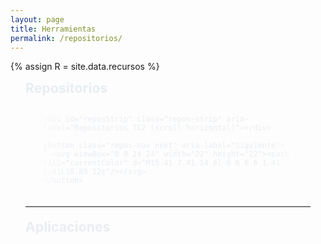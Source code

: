 ```yaml
---
layout: page
title: Herramientas
permalink: /repositorios/
---
```


{% assign R = site.data.recursos %}

<script>
  window.TC_RESOURCES = {
    featuredRepos: {{ R.featured_repos | jsonify }},
    apps: {{ R.apps | jsonify }}
  };
</script>

<style>
:root{
  --accent: #1690ff;
  --fg: #e9edf2;
  --muted: #9aa3ad;
  --stroke: rgba(255,255,255,.12);
  --stroke-2: rgba(255,255,255,.18);
  --card: rgba(255,255,255,.04);
  --radius-xl: 24px;
  --shadow-1: 0 8px 28px rgba(0,0,0,.30);
  --shadow-2: 0 16px 48px rgba(0,0,0,.35);
}

.rec-wrap{
  max-width: 100%;
  margin: 0 auto;
  color: var(--fg);
  font-family: ui-sans-serif,-apple-system,BlinkMacSystemFont,"SF Pro Text","Segoe UI",Roboto,Helvetica,Arial;
  padding-inline: clamp(8px, 3vw, 24px);
}

.section-title{ margin:.25rem 0 1rem; letter-spacing:.2px }
hr.soft{ border:0; border-top:1px solid var(--stroke); opacity:.6; margin:1.2rem 0 }

/* ===== Escenario ===== */
.repos-stage{
  --pad: 56px;
  --fade: 72px;
  position:relative;
  overflow-x:hidden;
  padding-inline: var(--pad);
  -webkit-mask-image: linear-gradient(to right, transparent 0, #000 var(--fade), #000 calc(100% - var(--fade)), transparent 100%);
          mask-image: linear-gradient(to right, transparent 0, #000 var(--fade), #000 calc(100% - var(--fade)), transparent 100%);
}

/* MOBILE: una tarjeta exacta por vista; sin máscara para no comer bordes */
@media (max-width:740px){
  .repos-stage{
    --pad: 12px;
    -webkit-mask-image: none;
            mask-image: none;
  }
}

/* TABLET: dos por vista */
@media (min-width:741px) and (max-width:1100px){
  .repos-stage{ --pad: 28px; }
}

/* ===== Pista ===== */
.repos-strip{
  --gap: 24px;
  --card-w: 360px;
  display:grid; grid-auto-flow:column;
  grid-auto-columns: var(--card-w);
  gap: var(--gap);
  padding-block: 26px;
  overflow-x:auto; overflow-y:visible;
  scroll-snap-type:x mandatory;
  -webkit-overflow-scrolling:touch;
  scrollbar-width:none;
  touch-action: pan-y;
  width:100%;
}
.repos-strip::-webkit-scrollbar{ height:0 }
.repos-strip.nosnap{ scroll-snap-type: none; }

/* MOBILE: snap nativo, una tarjeta exacta */
@media (max-width:740px){
  .repos-strip{
    --gap: 0;
    grid-auto-columns: calc(100% - 2*var(--pad));
    overflow-x:auto !important;
    scroll-snap-type:x mandatory;
  }
  .repo-card{ scroll-snap-align: start; }
}

/* ===== Flechas ===== */
.repos-nav{
  position:absolute; top:50%; transform:translateY(-50%);
  width:42px; height:42px; border-radius:999px;
  border:1px solid var(--stroke); background:rgba(255,255,255,.06);
  color:var(--fg); display:grid; place-items:center; cursor:pointer;
  z-index:5; transition:.15s ease background, .15s ease transform, .15s ease opacity;
}
.repos-nav:hover{ background:rgba(255,255,255,.1) }
.repos-nav:active{ transform:translateY(-50%) scale(.98) }
.repos-nav.prev{ left:10px } .repos-nav.next{ right:10px }
.repos-nav svg{ display:block }
.repos-nav.next svg{ transform: rotate(180deg); }
.repos-nav[disabled]{ opacity:.35; pointer-events:none; }

/* ===== Tarjetas ===== */
.repo-card{
  position: relative; height: 520px;
  border-radius: var(--radius-xl); overflow: hidden;
  scroll-snap-align: center; perspective: 1000px;
  box-shadow: var(--shadow-1); border: 1px solid var(--stroke);
  background: #0f1115; --accent-card: var(--accent);
  transform: scale(.96);
  transition: transform .25s ease, box-shadow .25s ease;
  will-change: transform;
}
.repo-card:hover{ transform: scale(1.06); z-index: 4; box-shadow: var(--shadow-2); }

/* MOBILE: ancho útil exacto y sin hover-scale */
@media (max-width:740px){
  .repo-card{
    transform:none;
    width:100%;
    box-sizing:border-box;
  }
  .repo-card:hover{ transform:none; box-shadow: var(--shadow-1); }
}

.repo-inner{
  position:absolute; inset:0; transform-style:preserve-3d;
  transition: transform .6s cubic-bezier(.2,.8,.2,1);
}
.repo-card.open .repo-inner{ transform: rotateY(180deg); }

/* Caras */
.repo-front, .repo-back{
  position:absolute; inset:0;
  border-radius: inherit; overflow: hidden;
  background:#0f1115;
  backface-visibility:hidden; -webkit-backface-visibility:hidden;
  transform: translateZ(0);
}
.repo-front{ display:flex; flex-direction:column; justify-content:flex-end; padding:18px; }
.repo-back{ transform: rotateY(180deg); }

.repo-front .cover{ position:absolute; inset:0; z-index:0; }
.repo-front .cover img{
  width:100%; height:100%; object-fit:cover; display:block; opacity:.9;
  filter:saturate(.95) contrast(1.02);
}
.repo-front .cover::after{
  content:""; position:absolute; inset:0;
  background: linear-gradient(180deg, rgba(0,0,0,.15), rgba(0,0,0,.45) 60%, rgba(0,0,0,.65));
}

/* info frente */
.repo-front .title{ z-index:1; margin:0 0 .2rem 0; font-size:1.35rem; font-weight:900; line-height:1.15; text-shadow:0 2px 10px rgba(0,0,0,.45) }
.repo-front .desc { z-index:1; margin:0 0 6px 0; font-size:1rem; opacity:.95; text-shadow:0 2px 8px rgba(0,0,0,.35) }
.repo-front .foot { display:flex; gap:8px; align-items:center; z-index:1; }
.repo-front .pill{
  display:inline-flex; align-items:center; gap:6px;
  padding:.36rem .58rem; font-size:.85rem; font-weight:700;
  background: rgba(255,255,255,.08); border:1px solid var(--stroke); border-radius:999px;
}

/* GitHub mini */
.repo-front .gh-btn{
  position:absolute; top:12px; right:12px; z-index:3;
  width:36px; height:36px; border-radius:999px;
  border:1px solid rgba(255,255,255,.25);
  background:rgba(0,0,0,.35); color:#fff; display:grid; place-items:center; text-decoration:none;
  transition: background .15s ease, box-shadow .15s ease, border-color .15s ease;
}
.repo-front .gh-btn:hover{
  background: color-mix(in srgb, var(--accent-card) 24%, black);
  border-color: color-mix(in srgb, var(--accent-card) 70%, transparent);
  box-shadow:
    0 0 0 2px color-mix(in srgb, var(--accent-card) 55%, transparent) inset,
    0 0 18px color-mix(in srgb, var(--accent-card) 28%, transparent);
}

/* Marco/acento */
.repo-card::after{
  content:""; position:absolute; inset:0; pointer-events:none;
  border-radius: inherit;
  box-shadow: inset 0 0 0 2px color-mix(in srgb, var(--accent-card) 70%, transparent);
}

/* Dorso */
.repo-back{
  background: linear-gradient(180deg, rgba(26,28,34,.98), rgba(18,20,26,.98));
  border: 1px solid var(--stroke); padding:14px; display:flex; flex-direction:column;
}
.repo-back .back-head{ display:flex; gap:10px; align-items:center; justify-content:space-between; margin-bottom:6px }
.repo-back .back-title{ font-weight:800; font-size:1rem; margin:0 }
.repo-back .btn-link{ text-decoration:none; color:var(--fg); border:1px solid var(--stroke); border-radius:999px; padding:.34rem .6rem; background: rgba(255,255,255,.04) }
.repo-back .readme{
  flex:1 1 auto; min-height:0; overflow:auto;
  border:1px dashed var(--stroke); border-radius:12px; padding:10px; background: rgba(255,255,255,.03);
  scrollbar-width:thin; scrollbar-color: rgba(255,255,255,.25) rgba(255,255,255,.06);
}
.repo-back .readme::-webkit-scrollbar{ width:10px }
.repo-back .readme::-webkit-scrollbar-thumb{ background:rgba(255,255,255,.25); border-radius:999px }
.repo-back .readme::-webkit-scrollbar-track{ background:rgba(255,255,255,.06); border-radius:999px }

/* ===== Markdown README ===== */
.markdown-body{ color: var(--fg); line-height:1.55; font-size:.95rem }
.markdown-body h1,.markdown-body h2{ padding-bottom:.3em; border-bottom:1px solid var(--stroke) }
.markdown-body h1{ font-size:1.35em } .markdown-body h2{ font-size:1.15em }
.markdown-body pre{ background:#0d1117; border:1px solid var(--stroke); border-radius:8px; padding:10px; overflow:auto }
.markdown-body code{ background:rgba(110,118,129,.12); border-radius:6px; padding:.15em .35em }
.markdown-body a{ color:#58a6ff; text-decoration:none } .markdown-body a:hover{ text-decoration:underline }

/* ===== Apps (formato viejo) ===== */
.app{ border:1px solid var(--stroke); border-radius: 14px; background: rgba(255,255,255,.03); box-shadow: var(--shadow-1); overflow:hidden }
.app-head{ display:flex; align-items:center; justify-content:space-between; gap:12px; padding:12px 16px }
.app-title{ margin:0; font-weight:800; font-size:1.12rem }
.app-actions{ display:flex; gap:8px; align-items:center }
.app-slot{ display:none } .app-slot.show{ display:block }
.app-embed{ padding: 0 16px 16px 16px; background: rgba(255,255,255,.02) }
.app-frame{ width:100%; height:680px; border:1px solid var(--stroke); border-radius: 10px }

/* Botones (formato viejo) */
.btn{ appearance:none; cursor:pointer; display:inline-flex; align-items:center; gap:8px;
  padding:.46rem .8rem; border-radius:999px; font-weight:700; color:var(--fg);
  background: rgba(255,255,255,.06); border:1px solid var(--stroke);
  transition: background .15s ease, border-color .15s ease, transform .08s ease; text-decoration:none; }
.btn:hover{ background: rgba(255,255,255,.1); border-color: var(--stroke-2) }
.btn:active{ transform: translateY(1px) }
.btn-ghost{ background: transparent; border:1px solid var(--stroke) }
.btn-ghost:hover{ background: rgba(255,255,255,.06); border-color: var(--stroke-2) }

.btn-round{ width:36px; height:36px; border-radius:999px; display:grid; place-items:center; color:var(--fg);
  background: rgba(255,255,255,.06); border:1px solid var(--stroke);
  transition: background .15s ease, border-color .15s ease, transform .08s ease; }
.btn-round:hover{ background: rgba(255,255,255,.1); border-color: var(--stroke-2) }
.btn-round:active{ transform: translateY(1px) }

/* Accesibilidad */
.repos-stage:focus{ outline: 2px solid var(--stroke-2); outline-offset: 4px; border-radius: 10px; }
</style>

<div class="rec-wrap">
  <h2 class="section-title">Repositorios</h2>

  <div class="repos-stage" id="reposStage" tabindex="0" aria-label="Carrusel de repositorios (flechas para navegar)">
    <button class="repos-nav prev" aria-label="Anterior">
      <svg viewBox="0 0 24 24" width="22" height="22"><path fill="currentColor" d="M15.41 7.41 14 6l-6 6 6 6 1.41-1.41L10.83 12z"/></svg>
    </button>

    <div id="reposStrip" class="repos-strip" aria-label="Repositorios TC2 (scroll horizontal)"></div>

    <button class="repos-nav next" aria-label="Siguiente">
      <svg viewBox="0 0 24 24" width="22" height="22"><path fill="currentColor" d="M15.41 7.41 14 6l-6 6 6 6 1.41-1.41L10.83 12z"/></svg>
    </button>
  </div>

  <hr class="soft">

  <h2 class="section-title">Aplicaciones</h2>
  <div id="appsList" class="stack"></div>
</div>

<script>
(async function(){
  const DATA = window.TC_RESOURCES || {};
  const FEATURED = (Array.isArray(DATA.featuredRepos)?DATA.featuredRepos:[]).map(it=> typeof it === 'string' ? {name: it} : (it||{}));
  const APPS = Array.isArray(DATA.apps) ? DATA.apps : [];
  const ORG = "TC-II";
  const IMG_ROOT = "{{ '/assets/img/repositorios' | relative_url }}";

  const slug = s => String(s||"").toLowerCase().trim().replace(/[^a-z0-9]+/g,"-").replace(/^-+|-+$/g,"");
  const normalize = s => String(s||"").toLowerCase().replace(/[_\s]+/g,'-').replace(/-+/g,'-').replace(/[^a-z0-9-]/g,'');

  const byName = new Map(FEATURED.map(x=>[normalize(x.name), x]));
  const want = new Set([...byName.keys()]);

  const cacheKeyRepos = "tdc2_repos_cache_v3";
  const readmeKey = (name)=>`tdc2_readme_html_${name}`;
  const titleKey  = (name)=>`tdc2_readme_title_${name}`;

  async function fetchReposOrg(){
    const cached = sessionStorage.getItem(cacheKeyRepos);
    if(cached) return JSON.parse(cached);
    const url = `https://api.github.com/orgs/${ORG}/repos?per_page=100&sort=updated`;
    const r = await fetch(url, { headers: { 'Accept': 'application/vnd.github+json' }});
    if(!r.ok){ throw new Error(r.status===403 ? "Límite de la API de GitHub alcanzado. Probá más tarde." : ("GitHub API " + r.status)); }
    const data = await r.json();
    sessionStorage.setItem(cacheKeyRepos, JSON.stringify(data));
    return data;
  }

  async function fetchReadmeHTML(repoName){
    const k = readmeKey(repoName);
    const c = sessionStorage.getItem(k);
    if(c) return c;
    const url = `https://api.github.com/repos/${ORG}/${repoName}/readme`;
    const r = await fetch(url, { headers: { 'Accept': 'application/vnd.github.html+json' }});
    if(!r.ok) throw new Error("README API " + r.status);
    const html = await r.text();
    sessionStorage.setItem(k, html);
    return html;
  }

  async function fetchReadmeTitle(repoName){
    const tk = titleKey(repoName);
    const c = sessionStorage.getItem(tk);
    if(c!==null) return c;
    try{
      let html = sessionStorage.getItem(readmeKey(repoName));
      if(!html){
        const u = `https://api.github.com/repos/${ORG}/${repoName}/readme`;
        const r = await fetch(u, { headers: { 'Accept': 'application/vnd.github.html+json' }});
        if(!r.ok) throw new Error("README API " + r.status);
        html = await r.text(); sessionStorage.setItem(readmeKey(repoName), html);
      }
      const tmp = document.createElement('div'); tmp.innerHTML = html;
      const h1 = tmp.querySelector('h1');
      const t = (h1 && h1.textContent.trim()) ? h1.textContent.trim() : '';
      sessionStorage.setItem(tk, t);
      return t;
    }catch(_){
      sessionStorage.setItem(tk, ''); return '';
    }
  }

  function guessLocalImage(cfgName){
    const base = slug(cfgName);
    return [`${IMG_ROOT}/${base}.webp`, `${IMG_ROOT}/${base}.png`, `${IMG_ROOT}/${base}.jpg`];
  }

  /* ===== Montaje ===== */
  const stage = document.getElementById('reposStage');
  const strip = document.getElementById('reposStrip');

  const allRepos = await fetchReposOrg();

  const missing = FEATURED.map(x => x.name)
    .filter(n => !allRepos.some(r => normalize(r.name) === normalize(n)));
  if(missing.length) console.warn("Repos no encontrados (revisar nombres en featured_repos):", missing);

  const repos = allRepos.filter(r => want.has(normalize(r.name)));

  const titleByRepo = Object.create(null);
  await Promise.all(repos.map(async r=>{
    const t = await fetchReadmeTitle(r.name);
    if(t) titleByRepo[r.name] = t;
  }));

  function octocatSVG(size=18){
    return `<svg viewBox="0 0 16 16" width="${size}" height="${size}" aria-hidden="true" fill="currentColor">
      <path d="M8 0C3.58 0 0 3.58 0 8c0 3.54 2.29 6.53 5.47 7.59.4.07.55-.17.55-.38
      0-.19-.01-.82-.01-1.49-2.01.37-2.53-.49-2.69-.94-.09-.23-.48-.94-.82-1.13-.28-.15-.68-.52-.01-.53.63-.01
      1.08.58 1.23.82.72 1.21 1.87.87 2.33.66.07-.52.28-.87.51-1.07-1.78-.2-3.64-.89-3.64-3.95
      0-.87.31-1.59.82-2.15-.08-.2-.36-1.02.08-2.12 0 0 .67-.21 2.2.82.64-.18 1.32-.27 2-.27.68 0 1.36.09 2 .27
      1.53-1.04 2.2-.82 2.2-.82.44 1.1.16 1.92.08 2.12.51.56.82 1.27.82 2.15 0 3.07-1.87 3.75-3.65 3.95.29.25.54.73.54 1.48
      0 1.07-.01 1.93-.01 2.19 0 .21.15.46.55.38C13.71 14.53 16 11.54 16 8 16 3.58 12.42 0 8 0Z"></path></svg>`;
  }

  function createCard(repo){
    const cfg = Object.assign(
      { title: repo.name, desc: '', color: getComputedStyle(document.documentElement).getPropertyValue('--accent') || '#1690ff', img: null },
      byName.get(normalize(repo.name)) || {}
    );

    const card = document.createElement('article');
    card.className = 'repo-card';
    card.dataset.repo = repo.name;
    card.style.setProperty('--accent-card', cfg.color);

    const inner = document.createElement('div'); inner.className = 'repo-inner';

    // FRONT
    const front = document.createElement('div'); front.className = 'repo-front';
    const cover = document.createElement('div'); cover.className = 'cover';
    const img   = document.createElement('img'); img.loading='lazy';
    const fb    = document.createElement('div'); fb.className='cover-fallback'; fb.textContent=(repo.name||'R').slice(0,3).toUpperCase();
    cover.append(img, fb); front.append(cover);

    const title = document.createElement('h3'); title.className='title'; title.textContent = cfg.title || titleByRepo[repo.name] || repo.name;
    const desc  = document.createElement('p');  desc.className='desc';  desc.textContent  = cfg.desc || '';
    const foot  = document.createElement('div'); foot.className='foot';
    const lang  = document.createElement('span'); lang.className='pill'; lang.textContent  = repo.language || '—';
    const meta  = document.createElement('span'); meta.className='pill';
    const d = new Date(repo.pushed_at).toLocaleDateString(undefined,{year:'numeric',month:'short',day:'2-digit'});
    meta.textContent = `${repo.stargazers_count}★ · ${d}`;
    foot.append(lang, meta);

    const gh = document.createElement('a');
    gh.className='gh-btn'; gh.href=repo.html_url; gh.target='_blank'; gh.rel='noopener'; gh.innerHTML = octocatSVG(18);

    front.append(title, desc, foot, gh);

    // LOAD cover
    const sources = [];
    if (cfg.img) sources.push(cfg.img);
    sources.push(...guessLocalImage(cfg.name || repo.name));
    let i=0; const tryNext=()=>{ if(i<sources.length) img.src=sources[i++]; };
    img.addEventListener('load', ()=>fb.remove()); img.addEventListener('error', tryNext); tryNext();

    // BACK
    const back = document.createElement('div'); back.className='repo-back';
    const backHead = document.createElement('div'); backHead.className='back-head';
    const backTitle = document.createElement('h4'); backTitle.className='back-title'; backTitle.textContent = cfg.title || repo.name;
    const openBtn = document.createElement('a'); openBtn.className='btn-link'; openBtn.href=repo.html_url; openBtn.target='_blank'; openBtn.rel='noopener'; openBtn.textContent='Abrir en GitHub';
    backHead.append(backTitle, openBtn);

    const readme = document.createElement('div'); readme.className='readme';
    readme.innerHTML = `<div class="markdown-body"><p style="opacity:.8">Cargando README…</p></div>`;
    back.append(backHead, readme);

    inner.append(front, back); card.append(inner);
    return card;
  }

  repos.forEach(r => strip.appendChild(createCard(r)));

  /* ===== flip + README (click para abrir/cerrar) ===== */
  const loadedReadme = new Set();
  let navLock = false;
  const FLIP_MS = 600;

  strip.addEventListener('click', async (ev)=>{
    if (navLock) return;
    if (ev.target.closest('.gh-btn')) return;
    const card = ev.target.closest('.repo-card'); if(!card) return;
    // toggle simple: abre o cierra la MISMA tarjeta
    card.classList.toggle('open');
    const name = card.dataset.repo;
    if(card.classList.contains('open') && !loadedReadme.has(name)){
      try{
        const html = await fetchReadmeHTML(name);
        const target = card.querySelector('.readme');
        const box = document.createElement('div'); box.className='markdown-body'; box.innerHTML = html;
        target.innerHTML=''; target.appendChild(box);
        loadedReadme.add(name);
      }catch{
        card.querySelector('.readme').innerHTML = `<div class="markdown-body"><p>No se pudo cargar el README.</p></div>`;
      }
    }
  });

  /* ===== Layout / Navegación ===== */
  const btnPrev = document.querySelector('.repos-nav.prev');
  const btnNext = document.querySelector('.repos-nav.next');

  const isMobile = ()=> window.matchMedia('(max-width: 740px)').matches;
  const isTablet = ()=> window.matchMedia('(min-width: 741px) and (max-width: 1100px)').matches;

  let L = computeLayout();
  let infiniteReady = false;
  let navArmed = false;       // evita pantallazo al principio en desktop infinito
  let onInfiniteScrollRef = null;
  let wrapping = false;

  function computeLayout(){
    const padL = parseFloat(getComputedStyle(stage).paddingLeft) || 0;
    const padR = parseFloat(getComputedStyle(stage).paddingRight) || 0;
    const inner = stage.clientWidth - padL - padR;

    const per = isMobile() ? 1 : (isTablet() ? 2 : 3);
    const gap = isMobile() ? 0 : (parseFloat(getComputedStyle(strip).getPropertyValue('--gap')) || 24);
    const rawW  = (inner - gap*(per-1)) / per;
    const cardW = Math.max(280, Math.round(rawW));

    strip.style.setProperty('--card-w', cardW + 'px');
    return { step: cardW + gap, gap, cardW, per };
  }

  function setArrowsState(){
    // Desktop infinito → siempre habilitadas (cuando está armado)
    if (!isMobile() && L.per === 3 && infiniteReady){
      btnPrev.removeAttribute('disabled');
      btnNext.removeAttribute('disabled');
      return;
    }
    // Mobile / Tablet / Desktop sin infinito → bordes
    const atStart = strip.scrollLeft <= 1;
    const atEnd   = strip.scrollLeft >= (strip.scrollWidth - strip.clientWidth - 1);
    if (atStart) btnPrev.setAttribute('disabled','');
    else btnPrev.removeAttribute('disabled');
    if (atEnd) btnNext.setAttribute('disabled','');
    else btnNext.removeAttribute('disabled');
  }

  function clearClones(){
    strip.querySelectorAll('[data-clone="1"]').forEach(n=> n.remove());
    if (onInfiniteScrollRef){
      strip.removeEventListener('scroll', onInfiniteScrollRef);
      onInfiniteScrollRef = null;
    }
    infiniteReady = false;
    navArmed = false;
  }

  function setupInfiniteDesktop(){
    if (L.per < 3) { clearClones(); setArrowsState(); return; }

    const originals = Array.from(strip.children).filter(n=>!n.dataset.clone);
    const N = originals.length;
    if (N < 4) { clearClones(); setArrowsState(); return; }

    // clonar
    const head = originals.map(n=>{ const c=n.cloneNode(true); c.dataset.clone="1"; return c; });
    const tail = originals.map(n=>{ const c=n.cloneNode(true); c.dataset.clone="1"; return c; });
    head.forEach(n=>strip.prepend(n));
    tail.forEach(n=>strip.append(n));

    const teleport = (to)=>{
      wrapping = true;
      strip.classList.add('nosnap');
      strip.scrollLeft = to + 0.5;
      requestAnimationFrame(()=>{
        strip.classList.remove('nosnap');
        setTimeout(()=>{ wrapping = false; }, 0);
      });
    };

    const setStart = ()=>{
      strip.classList.add('nosnap');
      strip.scrollLeft = L.step * N + 0.5;
      requestAnimationFrame(()=>{
        strip.classList.remove('nosnap');
        // *Ahora* habilitamos flechas (evita pantallazo si se aprieta muy rápido)
        navArmed = true;
        setArrowsState();
      });
    };
    setStart();

    const MARGIN = 2;
    onInfiniteScrollRef = function onInfiniteScroll(){
      if (wrapping) return;
      const min = L.step * (N - 1) + MARGIN;
      const max = L.step * (N + N + 1) - MARGIN;
      const x = strip.scrollLeft;
      if (x < min) teleport(x + L.step * N);
      else if (x > max) teleport(x - L.step * N);
    };

    strip.addEventListener('scroll', onInfiniteScrollRef, {passive:true});
    infiniteReady = true;
  }

  // init
  if (!isMobile()) setupInfiniteDesktop();
  setArrowsState();

  window.addEventListener('resize', ()=>{
    const prevPer = L.per;
    L = computeLayout();

    if (isMobile()){
      clearClones();
      strip.style.transform = '';
    }else{
      if (prevPer !== L.per) { clearClones(); }
      setupInfiniteDesktop();
    }
    setArrowsState();
  });

  // actualizar flechas al hacer scroll (mobile/tablet)
  strip.addEventListener('scroll', ()=>{
    if (isMobile() || L.per !== 3 || !infiniteReady){
      setArrowsState();
    }
  }, {passive:true});

  /* ===== Cerrar tarjetas abiertas antes de navegar con flechas ===== */
  async function ensureFront(){
    const opened = strip.querySelectorAll('.repo-card.open');
    if (!opened.length) return;
    navLock = true;
    opened.forEach(card => card.classList.remove('open'));
    await new Promise(res=>{
      let done = false;
      const finish = ()=>{ if(done) return; done=true; res(); };
      opened[0].addEventListener('transitionend', finish, { once:true });
      setTimeout(finish, FLIP_MS + 50);
    });
  }

  /* ===== Navegar (flechas/teclado) ===== */
  const atStart = () => strip.scrollLeft <= 1;
  const atEnd   = () => strip.scrollLeft >= (strip.scrollWidth - strip.clientWidth - 1);

  async function navigateBy(n){
    if (navLock) return;

    // en desktop infinito: evitar input hasta armar posición inicial
    if (!isMobile() && L.per === 3 && !navArmed) return;

    // bordes en mobile/tablet/desktop sin infinito
    if ((isMobile() || L.per !== 3 || !infiniteReady) && ((n<0 && atStart()) || (n>0 && atEnd()))){
      return;
    }

    navLock = true;
    await ensureFront();

    if (isMobile()){
      strip.scrollBy({ left: n * (L.step || 0), behavior:'smooth' });
      setTimeout(()=>{ navLock = false; setArrowsState(); }, 380);
    }else{
      strip.scrollBy({ left: n * (L.step || 340), behavior:'smooth' });
      setTimeout(()=>{ navLock = false; }, 400);
    }
  }

  btnPrev.addEventListener('click', ()=> navigateBy(-1));
  btnNext.addEventListener('click', ()=> navigateBy(+1));
  stage.addEventListener('keydown', (e)=>{
    if(e.key === 'ArrowLeft'){ e.preventDefault(); navigateBy(-1); }
    if(e.key === 'ArrowRight'){ e.preventDefault(); navigateBy(+1); }
  });

  /* ===== Apps (formato viejo) ===== */
  const appsList = document.getElementById('appsList');
  (APPS||[]).forEach(app=>{
    const card = document.createElement('article'); card.className='app';
    const head = document.createElement('div'); head.className='app-head';
    const title = document.createElement('h3'); title.className='app-title'; title.textContent = app.title || 'App';
    const actions = document.createElement('div'); actions.className='app-actions';

    const btn = document.createElement('button'); btn.className='btn-round'; btn.type='button';
    btn.setAttribute('aria-label','Ver aquí');
    btn.innerHTML = `<svg viewBox="0 0 24 24" width="18" height="18"><path fill="currentColor" d="M7 10l5 5 5-5z"/></svg>`;

    const link = document.createElement('a'); link.className='btn btn-ghost'; link.href=app.url; link.target='_blank'; link.rel='noopener'; link.textContent='Abrir en pestaña';

    actions.append(btn, link);
    head.append(title, actions);

    const slot = document.createElement('div'); slot.className='app-slot';
    const embed = document.createElement('div'); embed.className='app-embed';
    slot.append(embed);

    card.append(head, slot);

    let created=false, open=false;
    btn.addEventListener('click', ()=>{
      open=!open;
      btn.style.transform = open ? 'rotate(180deg)' : 'rotate(0deg)';
      if(open && !created && app.embed !== false){
        const h = app.height || 680;
        embed.innerHTML = `<iframe class="app-frame" style="height:${h}px" src="${app.url}?embed=true" loading="lazy" referrerpolicy="no-referrer-when-downgrade" allow="clipboard-read; clipboard-write"></iframe>`;
        created=true;
      }
      slot.classList.toggle('show', open);
    });

    appsList.appendChild(card);
  });
})();
</script>
